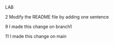 LAB

2   Modify the README file by adding one sentence

9   I made this change on branch1

11 I made this change on main